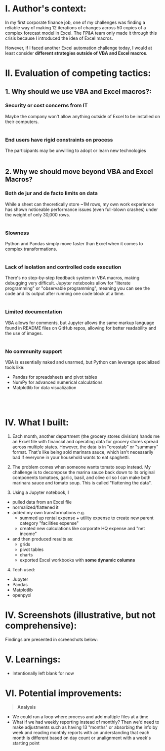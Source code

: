 # I. Author's context:
In my first corporate finance job, one of my challenges was finding a reliable way of making 12 iterations of changes across 50 copies of a complex forecast model in Excel. The FP&A team only made it through this crisis because I introduced the idea of Excel macros.

However, if I faced another Excel automation challenge today, I would at least consider __different strategies outside of VBA and Excel macros__.

# II. Evaluation of competing tactics:
## 1. Why should we use VBA and Excel macros?:
### Security or cost concerns from IT
Maybe the company won't allow anything outside of Excel to be installed on their computers.
<br>
<br>
### End users have rigid constraints on process
The participants may be unwilling to adopt or learn new technologies
<br>
<br>

## 2. Why we should move beyond VBA and Excel Macros?
### Both de jur and de facto limits on data
While a sheet can theoretically store ~1M rows, my own work experience has shown noticeable performance issues (even full-blown crashes) under the weight of only 30,000 rows.
<br>
<br>
### Slowness
Python and Pandas simply move faster than Excel when it comes to complex transformations.
<br>
<br>
### Lack of isolation and controlled code execution
There's no step-by-step feedback system in VBA macros, making debugging very difficult. Jupyter notebooks allow for "literate programming" or "observable programming", meaning you can see the code and its output after running one code block at a time.
<br>
<br>
### Limited documentation
VBA allows for comments, but Jupyter allows the same markup language found in README files on GitHub repos, allowing for better readability and the use of images.
<br>
<br>
### No community support
VBA is essentially naked and unarmed, but Python can leverage specialized tools like:
* Pandas for spreadsheets and pivot tables
* NumPy for advanced numerical calculations
* Matplotlib for data visualization

<br>
<br>



# IV. What I built:
1. Each month, another department (the grocery stores division) hands me an Excel file with financial and operating data for grocery stores spread across multiple states. However, the data is in "crosstab" or "summary" format. That's like being sold marinara sauce, which isn't necessarily bad if everyone in your household wants to eat spaghetti.

2. The problem comes when someone wants tomato soup instead. My challenge is to decompose the marina sauce back down to its original components tomatoes, garlic, basil, and olive oil so I can make both marinara sauce and tomato soup. This is called "flattening the data".

3. Using a Jupyter notebook, I
* pulled data from an Excel file
* normalized/flattened it
* added my own transformations e.g.
  * summed up rental expense + utility expense to create new parent category "facilities expense"
  * created new calculations like corporate HQ expense and "net income"
* and then produced results as:
  * grids
  * pivot tables
  * charts
  * exported Excel workbooks with __some dynamic columns__

4. Tech used:
* Jupyter
* Pandas
* Matplotlib
* openpyxl

# IV. Screenshots (illustrative, but not comprehensive):
Findings are presented in screenshots below:


# V. Learnings:
- Intentionally left blank for now

# VI. Potential improvements:

>**Analysis**<br>
- We could run a loop where process and add multiple files at a time
- What if we had weekly reporting instead of monthly? Then we'd need to make adjustments such as having 13 "months" or absorbing the info by week and reading monthly reports with an understanding that each month is different based on day count or unalignment with a week's starting point